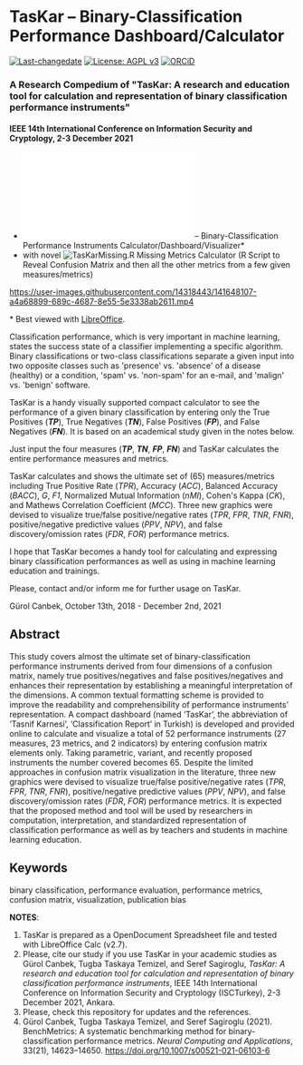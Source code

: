 # TasKar – Binary-Classification Performance Dashboard/Calculator
[![Last-changedate](https://img.shields.io/badge/last%20change-2021--11--13-brightgreen.svg)](https://github.com/gurol/TasKar) [![License: AGPL v3](https://img.shields.io/badge/License-AGPL%20v3-blue.svg)](https://www.gnu.org/licenses/agpl-3.0)  [![ORCiD](https://img.shields.io/badge/ORCiD-0000--0002--9337--097X-green.svg)](https://orcid.org/0000-0002-9337-097X)
### A Research Compedium of "TasKar: A research and education tool for calculation and representation of binary classification performance instruments"
#### IEEE 14th International Conference on Information Security and Cryptology, 2-3 December 2021
* ![TasKar.ods](TasKar.ods) – Binary-Classification Performance Instruments Calculator/Dashboard/Visualizer\*
* with novel ![TasKarMissing.R](TasKarMissing.R) Missing Metrics Calculator (R Script to Reveal Confusion Matrix and then all the other metrics from a few given measures/metrics)

https://user-images.githubusercontent.com/14318443/141648107-a4a68899-689c-4687-8e55-5e3338ab2611.mp4

\* Best viewed with [LibreOffice](https://www.libreoffice.org/download/libreoffice-fresh/).

Classification performance, which is very important in machine learning, states the success state of a classifier implementing a specific algorithm. Binary classifications or two-class classifications separate a given input into two opposite classes such as 'presence' vs. 'absence' of a disease (healthy) or a condition, 'spam' vs. 'non-spam' for an e-mail, and 'malign' vs. 'benign' software.

TasKar is a handy visually supported compact calculator to see the performance of a given binary classification by entering only the True Positives (***TP***), True Negatives (***TN***), False Positives (***FP***), and False Negatives (***FN***). It is based on an academical study given in the notes below.

Just input the four measures (***TP***, ***TN***, ***FP***, ***FN***) and TasKar calculates the entire performance measures and metrics.

TasKar calculates and shows the ultimate set of (65) measures/metrics including True Positive Rate (*TPR*), Accuracy (*ACC*), Balanced Accuracy (*BACC*), *G*, *F1*, Normalized Mutual Information (*nMI*), Cohen's Kappa (*CK*), and Mathews Correlation Coefficient (*MCC*). Three new graphics were devised to visualize true/false positive/negative rates (*TPR*, *FPR*, *TNR*, *FNR*), positive/negative predictive values (*PPV*, *NPV*), and false discovery/omission rates (*FDR*, *FOR*) performance metrics.

I hope that TasKar becomes a handy tool for calculating and expressing binary classification performances as well as using in machine learning education and trainings.

Please, contact and/or inform me for further usage on TasKar.

Gürol Canbek, October 13th, 2018 - December 2nd, 2021

## Abstract
This study covers almost the ultimate set of binary-classification performance instruments derived from four dimensions of a confusion matrix, namely true positives/negatives and false positives/negatives and enhances their representation by establishing a meaningful interpretation of the dimensions. A common textual formatting scheme is provided to improve the readability and comprehensibility of performance instruments’ representation. A compact dashboard (named ‘TasKar’, the abbreviation of ‘Tasnif Karnesi’, ‘Classification Report’ in Turkish) is developed and provided online to calculate and visualize a total of 52 performance instruments (27 measures, 23 metrics, and 2 indicators) by entering confusion matrix elements only. Taking parametric, variant, and recently proposed instruments the number covered becomes 65. Despite the limited approaches in confusion matrix visualization in the literature, three new graphics were devised to visualize true/false positive/negative rates (*TPR*, *FPR*, *TNR*, *FNR*), positive/negative predictive values (*PPV*, *NPV*), and false discovery/omission rates (*FDR*, *FOR*) performance metrics. It is expected that the proposed method and tool will be used by researchers in computation, interpretation, and standardized representation of classification performance as well as by teachers and students in machine learning education.

## Keywords
binary classification, performance evaluation, performance metrics, confusion matrix, visualization, publication bias

**NOTES**:
1) TasKar is prepared as a OpenDocument Spreadsheet file and tested with LibreOffice Calc (v2.7).
2) Please, cite our study if you use TasKar in your academic studies as
   Gürol Canbek, Tugba Taskaya Temizel, and Seref Sagiroglu, *TasKar: A research and education tool for calculation and representation of binary classification performance instruments*, IEEE 14th International Conference on Information Security and Cryptology (ISCTurkey), 2-3 December 2021, Ankara.
3) Please, check this repository for updates and the references.
4) Gürol Canbek, Tugba Taskaya Temizel, and Seref Sagiroglu (2021). BenchMetrics: A systematic benchmarking method for binary-classification performance metrics. *Neural Computing and Applications*, 33(21), 14623–14650. https://doi.org/10.1007/s00521-021-06103-6
